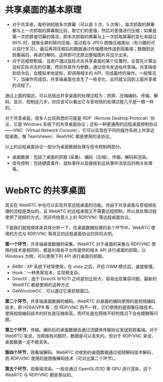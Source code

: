 # 共享桌面的基本原理

* 对于共享者，每秒钟抓取多次屏幕（可以是 3 次、5 次等），每次抓取的屏幕都与上一次抓取的屏幕做比较，取它们的差值，然后对差值进行压缩；如果是第一次抓屏或切幕的情况，即本次抓取的屏幕与上一次抓取屏幕的变化率超过 80% 时，就做全屏的帧内压缩，其过程与 JPEG 图像压缩类似（有兴趣的可以自行学习）。最后再将压缩后的数据通过传输模块传送到观看端；数据到达观看端后，再进行解码，这样即可还原出整幅图片并显示出来。
* 对于远程控制端，当用户通过鼠标点击共享桌面的某个位置时，会首先计算出鼠标实际点击的位置，然后将其作为参数，通过信令发送给共享端。共享端收到信令后，会模拟本地鼠标，即调用相关的 API，完成最终的操作。一般情况下，当操作完成后，共享端桌面也发生了一些变化，此时就又回到上面共享者的流程了。

通过上面的描述，可以总结出共享桌面的处理过程为：抓屏、压缩编码、传输、解码、显示、控制这几步，你应该可以看出它与音视频的处理过程几乎是一模一样的。

对于共享桌面，很多人比较熟悉的可能是 RDP（Remote Desktop Protocal）协议，它是 Windows 系统下的共享桌面协议；还有一种更通用的远程桌面控制协议——VNC（Virtual Network Console），它可以实现在不同的操作系统上共享远程桌面，像 TeamViewer、RealVNC 都是使用的该协议。

以上的远程桌面协议一般分为桌面数据处理与信令控制两部分。

* 桌面数据：包括了桌面的抓取 (采集)、编码（压缩）、传输、解码和渲染。
* 信令控制：包括键盘事件、鼠标事件以及接收到这些事件消息后的相关处理等。

# WebRTC 的共享桌面

其实在 WebRTC 中也可以实现共享远程桌面的功能。但由于共享桌面与音视频处理的流程是类似的，且 WebRTC 的远程桌面又不需要远程控制，所以其处理过程使用了视频的方式，而非传统意义上的 RDP/VNC 等远程桌面协议。

下面我们就按顺序来具体分析一下，在桌面数据处理的各个环节中，WebRTC 使用的方式与 RDP/VNC 等真正的远程桌面协议的异同点吧。

**第一个环节**，共享端桌面数据的采集。WebRTC 对于桌面的采集与 RDP/VNC 使用的技术是相同的，都是利用各平台所提供的相关 API 进行桌面的抓取。以 Windows 为例，可以使用下列 API 进行桌面的抓取。

* BitBlt：XP 系统下经常使用，在 vista 之后，开启 DWM 模式后，速度极慢。
* Hook：一种黑客技术，实现稍复杂。
* DirectX：由于 DirectX 9/10/11 之间差别比较大，容易出现兼容问题。最新的 WebRTC 都是使用的这种方式
* GetWindowDC：可以通过它来抓取窗口。

**第二个环节**，共享端桌面数据的编码。WebRTC 对桌面的编码使用的是视频编码技术，即 H264/VP8 等；但 RDP/VNC 则不一样，它们使用的是图像压缩技术。使用视频编码技术的好处是压缩率高，而坏处是在网络不好的情况下会有模糊等问题。

**第三个环节**，传输。编码后的桌面数据会通过流媒体传输协议发送到观看端。对于 WebRTC 来说，当网络有问题时，数据是可以丢失的。但对于 RDP/VNC 来说，桌面数据一定不能丢失。

**第四个环节**，观看端解码。WebRTC 对收到的桌面数据通过视频解码技术解码，而 RDP/VNC 使用的是图像解码技术（可对比第二个环节）。

**第五个环节**，观看端渲染。一般会通过 OpenGL/D3D 等 GPU 进行渲染，这个 WebRTC 与 RDP/VNC 都是类似的。


